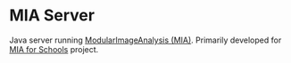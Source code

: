 # MIA Server
Java server running [ModularImageAnalysis (MIA)](https://github.com/mianalysis/mia).  Primarily developed for [MIA for Schools](https://github.com/mianalysis/mia-for-schools) project.


